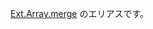 <a href="#!/api/Ext.Array-method-merge" rel="Ext.Array-method-merge" class="docClass" >Ext.Array.merge</a>
のエリアスです。

